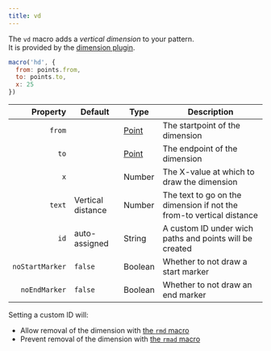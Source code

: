 ```yaml
---
title: vd
---
```


The `vd` macro adds a *vertical dimension* to your pattern.  
It is provided by the [dimension plugin](/reference/plugins/dimension/).

<Example 
  part="point_dy"
  caption="An example of a vertical dimension"
/>

```js
macro('hd', {
  from: points.from,
  to: points.to,
  x: 25
})
```

| Property        | Default | Type                | Description | 
|----------------:|---------|---------------------|-------------|
| `from`          |         | [Point](/reference/api/point) | The startpoint of the dimension |
| `to`            |         | [Point](/reference/api/point) | The endpoint of the dimension |
| `x`             |         | Number              | The X-value at which to draw the dimension |
| `text`          | Vertical distance | Number    | The text to go on the dimension if not the from-to vertical distance |
| `id`            | auto-assigned | String | A custom ID under wich paths and points will be created |
| `noStartMarker` | `false` | Boolean             | Whether to not draw a start marker |
| `noEndMarker`  | `false` | Boolean             | Whether to not draw an end marker |

<Note>

Setting a custom ID will:

 - Allow removal of the dimension with [the `rmd` macro](/reference/macros/rmd)
 - Prevent removal of the dimension with [the `rmad` macro](/reference/macros/rmad/) 

</Note>



